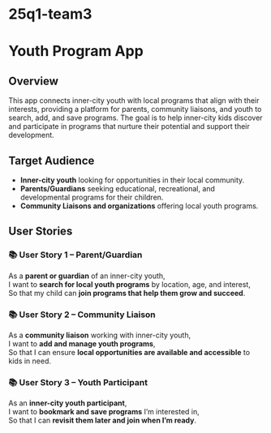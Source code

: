 # 25q1-team3

# Youth Program App

## Overview
This app connects inner-city youth with local programs that align with their interests, providing a platform for parents, community liaisons, and youth to search, add, and save programs. The goal is to help inner-city kids discover and participate in programs that nurture their potential and support their development.

## Target Audience
- **Inner-city youth** looking for opportunities in their local community.
- **Parents/Guardians** seeking educational, recreational, and developmental programs for their children.
- **Community Liaisons and organizations** offering local youth programs.

## User Stories

### 📚 User Story 1 – Parent/Guardian
As a **parent or guardian** of an inner-city youth,  
I want to **search for local youth programs** by location, age, and interest,  
So that my child can **join programs that help them grow and succeed**.

### 📚 User Story 2 – Community Liaison
As a **community liaison** working with inner-city youth,  
I want to **add and manage youth programs**,  
So that I can ensure **local opportunities are available and accessible** to kids in need.

### 📚 User Story 3 – Youth Participant
As an **inner-city youth participant**,  
I want to **bookmark and save programs** I’m interested in,  
So that I can **revisit them later and join when I’m ready**.
